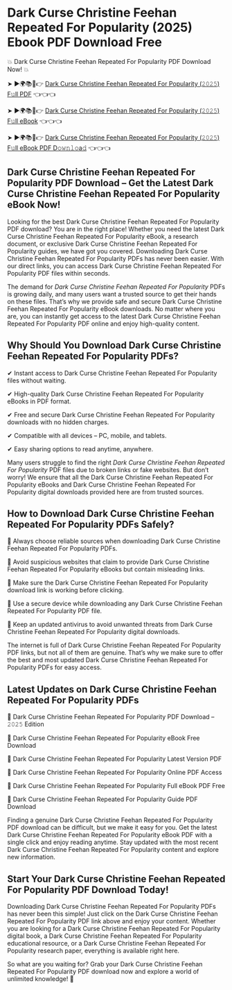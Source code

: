 # Dark Curse Christine Feehan Repeated For Popularity (2025) Ebook PDF Download Free

💥 Dark Curse Christine Feehan Repeated For Popularity PDF Download Now! 💥

➤ ►🌍📚📱👉 [Dark Curse Christine Feehan Repeated For Popularity (𝟸𝟶𝟸𝟻) F𝚞ll PDF](https://getpdf.xyz/dark-curse-christine-feehan-repeated-for-popularity) 👈👈👈


➤ ►🌍📚📱👉 [Dark Curse Christine Feehan Repeated For Popularity (𝟸𝟶𝟸𝟻) F𝚞ll eBook](https://getpdf.xyz/dark-curse-christine-feehan-repeated-for-popularity) 👈👈👈


➤ ►🌍📚📱👉 [Dark Curse Christine Feehan Repeated For Popularity (𝟸𝟶𝟸𝟻) F𝚞ll eBook PDF D𝚘𝚠𝚗𝚕𝚘a𝚍](https://getpdf.xyz/dark-curse-christine-feehan-repeated-for-popularity) 👈👈👈


## Dark Curse Christine Feehan Repeated For Popularity PDF Download – Get the Latest Dark Curse Christine Feehan Repeated For Popularity eBook Now!

Looking for the best Dark Curse Christine Feehan Repeated For Popularity PDF download? You are in the right place! Whether you need the latest Dark Curse Christine Feehan Repeated For Popularity eBook, a research document, or exclusive Dark Curse Christine Feehan Repeated For Popularity guides, we have got you covered. Downloading Dark Curse Christine Feehan Repeated For Popularity PDFs has never been easier. With our direct links, you can access Dark Curse Christine Feehan Repeated For Popularity PDF files within seconds.

The demand for *Dark Curse Christine Feehan Repeated For Popularity* PDFs is growing daily, and many users want a trusted source to get their hands on these files. That’s why we provide safe and secure Dark Curse Christine Feehan Repeated For Popularity eBook downloads. No matter where you are, you can instantly get access to the latest Dark Curse Christine Feehan Repeated For Popularity PDF online and enjoy high-quality content.

## Why Should You Download Dark Curse Christine Feehan Repeated For Popularity PDFs?

✔ Instant access to Dark Curse Christine Feehan Repeated For Popularity files without waiting.

✔ High-quality Dark Curse Christine Feehan Repeated For Popularity eBooks in PDF format.

✔ Free and secure Dark Curse Christine Feehan Repeated For Popularity downloads with no hidden charges.

✔ Compatible with all devices – PC, mobile, and tablets.

✔ Easy sharing options to read anytime, anywhere.

Many users struggle to find the right *Dark Curse Christine Feehan Repeated For Popularity* PDF files due to broken links or fake websites. But don’t worry! We ensure that all the Dark Curse Christine Feehan Repeated For Popularity eBooks and Dark Curse Christine Feehan Repeated For Popularity digital downloads provided here are from trusted sources.

## How to Download Dark Curse Christine Feehan Repeated For Popularity PDFs Safely?

📌 Always choose reliable sources when downloading Dark Curse Christine Feehan Repeated For Popularity PDFs.

📌 Avoid suspicious websites that claim to provide Dark Curse Christine Feehan Repeated For Popularity eBooks but contain misleading links.

📌 Make sure the Dark Curse Christine Feehan Repeated For Popularity download link is working before clicking.

📌 Use a secure device while downloading any Dark Curse Christine Feehan Repeated For Popularity PDF file.

📌 Keep an updated antivirus to avoid unwanted threats from Dark Curse Christine Feehan Repeated For Popularity digital downloads.

The internet is full of Dark Curse Christine Feehan Repeated For Popularity PDF links, but not all of them are genuine. That’s why we make sure to offer the best and most updated Dark Curse Christine Feehan Repeated For Popularity PDFs for easy access.

## Latest Updates on Dark Curse Christine Feehan Repeated For Popularity PDFs

🔹 Dark Curse Christine Feehan Repeated For Popularity PDF Download – 𝟸𝟶𝟸𝟻 Edition

🔹 Dark Curse Christine Feehan Repeated For Popularity eBook Free Download

🔹 Dark Curse Christine Feehan Repeated For Popularity Latest Version PDF

🔹 Dark Curse Christine Feehan Repeated For Popularity Online PDF Access

🔹 Dark Curse Christine Feehan Repeated For Popularity Full eBook PDF Free

🔹 Dark Curse Christine Feehan Repeated For Popularity Guide PDF Download

Finding a genuine Dark Curse Christine Feehan Repeated For Popularity PDF download can be difficult, but we make it easy for you. Get the latest Dark Curse Christine Feehan Repeated For Popularity eBook PDF with a single click and enjoy reading anytime. Stay updated with the most recent Dark Curse Christine Feehan Repeated For Popularity content and explore new information.

## Start Your Dark Curse Christine Feehan Repeated For Popularity PDF Download Today!

Downloading Dark Curse Christine Feehan Repeated For Popularity PDFs has never been this simple! Just click on the Dark Curse Christine Feehan Repeated For Popularity PDF link above and enjoy your content. Whether you are looking for a Dark Curse Christine Feehan Repeated For Popularity digital book, a Dark Curse Christine Feehan Repeated For Popularity educational resource, or a Dark Curse Christine Feehan Repeated For Popularity research paper, everything is available right here.

So what are you waiting for? Grab your Dark Curse Christine Feehan Repeated For Popularity PDF download now and explore a world of unlimited knowledge! 🚀